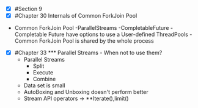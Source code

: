 - [x] #Section 9
- [x] #Chapter 30 Internals of Common ForkJoin Pool
-   Common ForkJoin Pool
    -ParallelStreams
    -CompletableFuture
        - Completable Future have options to use a User-defined ThreadPools
    -Common ForkJoin Pool is shared by the whole process

- [x] #Chapter 33
*** Parallel Streams - When not to use them?
  - Parallel Streams
    - Split
    - Execute
    - Combine
  - Data set is small
  - AutoBoxing and Unboxing doesn't perform better
  - Stream API operators -> **Iterate(),limit()  

